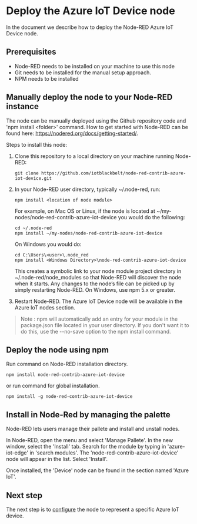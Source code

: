 # Deploy the Azure IoT Device node
In the document we describe how to deploy the Node-RED Azure IoT Device node.

## Prerequisites
- Node-RED needs to be installed on your machine to use this node 
- Git needs to be installed for the manual setup approach.
- NPM needs to be installed

## Manually deploy the node to your Node-RED instance
The node can be manually deployed using the Github repository code and 'npm install &lt;folder&gt;' command. How to get started with Node-RED can be found here: https://nodered.org/docs/getting-started/.

Steps to install this node:

1. Clone this repository to a local directory on your machine running Node-RED:

    ```
    git clone https://github.com/iotblackbelt/node-red-contrib-azure-iot-device.git
    ```
    
1. In your Node-RED user directory, typically ~/.node-red, run:

    ```
    npm install <location of node module>
    ```

    For example, on Mac OS or Linux, if the node is located at ~/my-nodes/node-red-contrib-azure-iot-device you would do the following:

    ```
    cd ~/.node-red
    npm install ~/my-nodes/node-red-contrib-azure-iot-device
    ```

    On Windows you would do:

    ```
    cd C:\Users\<user>\.node_red
    npm install <Windows Directory>\node-red-contrib-azure-iot-device
    ```

    This creates a symbolic link to your node module project directory in ~/.node-red/node_modules so that Node-RED will discover the node when it starts. Any changes to the node’s file can be picked up by simply restarting Node-RED. On Windows, use npm 5.x or greater.

1. Restart Node-RED. The Azure IoT Device node will be available in the Azure IoT nodes section.

>Note : npm will automatically add an entry for your module in the package.json file located in your user directory. If you don't want it to do this, use the --no-save option to the npm install command.

## Deploy the node using npm
Run command on Node-RED installation directory.

```
npm install node-red-contrib-azure-iot-device
```

or run command for global installation.

```
npm install -g node-red-contrib-azure-iot-device
```

## Install in Node-Red by managing the palette

Node-RED lets users manage their pallete and install and unstall nodes.

In Node-RED, open the menu and select 'Manage Pallete'. In the new window, select the 'Install' tab. Search for the module by typing in 'azure-iot-edge' in 'search modules'. The 'node-red-contrib-azure-iot-device' node will appear in the list. Select 'Install'.

Once installed, the 'Device' node can be found in the section named 'Azure IoT'.

## Next step
The next step is to [configure](./CONFIGURE.md) the node to represent a specific Azure IoT device.
